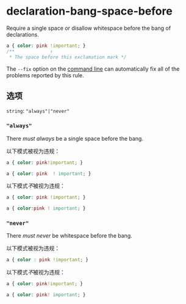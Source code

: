 # declaration-bang-space-before

Require a single space or disallow whitespace before the bang of declarations.

```css
a { color: pink !important; }
/**             ↑
 * The space before this exclamation mark */
```

The `--fix` option on the [command line](../../../docs/user-guide/cli.md#autofixing-errors) can automatically fix all of the problems reported by this rule.

## 选项

`string`: `"always"|"never"`

### `"always"`

There *must always* be a single space before the bang.

以下模式被视为违规：

```css
a { color: pink!important; }
```

```css
a { color: pink  ! important; }
```

以下模式*不*被视为违规：

```css
a { color: pink !important; }
```

```css
a { color:pink ! important; }
```

### `"never"`

There *must never* be whitespace before the bang.

以下模式被视为违规：

```css
a { color : pink !important; }
```

以下模式*不*被视为违规：

```css
a { color: pink!important; }
```

```css
a { color: pink! important; }
```
